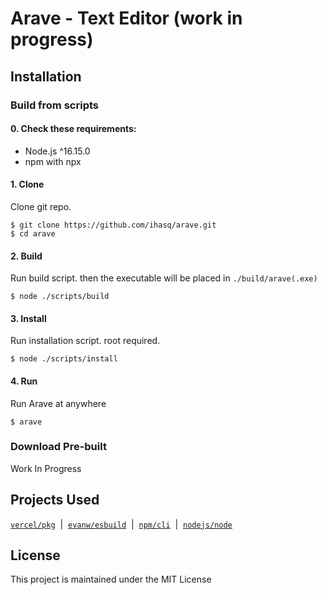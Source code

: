 # Arave - Text Editor (work in progress)

## Installation

### Build from scripts

#### 0\. Check these requirements:
+ Node.js ^16.15.0
+ npm with npx

#### 1\. Clone
Clone git repo.
```
$ git clone https://github.com/ihasq/arave.git
$ cd arave
```

#### 2\. Build
Run build script. then the executable will be placed in ```./build/arave(.exe)```
```
$ node ./scripts/build
```

#### 3\. Install
Run installation script. root required.
```
$ node ./scripts/install
```

#### 4\. Run
Run Arave at anywhere
```
$ arave
```

### Download Pre-built
Work In Progress

## Projects Used
[```vercel/pkg```](https://github.com/vercel/pkg#readme)&nbsp;&nbsp;|&nbsp;&nbsp;[```evanw/esbuild```](https://github.com/evanw/esbuild#readme)&nbsp;&nbsp;|&nbsp;&nbsp;[```npm/cli```](https://github.com/npm/cli#readme)&nbsp;&nbsp;|&nbsp;&nbsp;[```nodejs/node```](https://github.com/nodejs/node#readme)

## License
This project is maintained under the MIT License